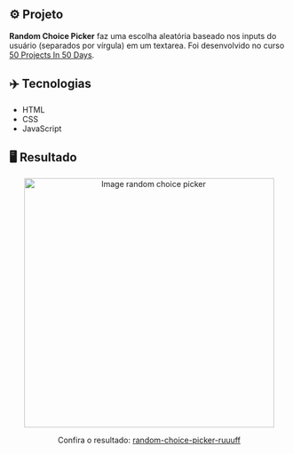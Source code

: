 ## ⚙️ Projeto
**Random Choice Picker** faz uma escolha aleatória baseado nos inputs do usuário (separados por vírgula) em um textarea. Foi desenvolvido no curso <a href="https://www.udemy.com/share/103Pv2AEcYdFxQQXUH">50 Projects In 50 Days</a>.

## ✈️ Tecnologias
- HTML
- CSS
- JavaScript

## 🖥️ Resultado
<div align="center">
  <img alt="Image random choice picker" src="https://i.imgur.com/2EskmYx.png" width="450px">
  <p>Confira o resultado: <a target="_blank" href="https://random-choice-picker-ruuuff.netlify.app">random-choice-picker-ruuuff</a></p>
</div>